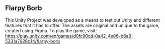 ## Flarpy Borb
This Unity Project was developed as a means to test out Unity and different features that it has to offer. The assets are original and unique to the game, created using Figma. To play the game, visit:
[https://play.unity.com/en/games/d0fc90cd-0a42-4e06-b6a9-5331a7628d14/flarpy-borb
](url)
